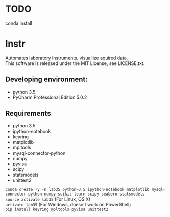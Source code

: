# TODO
conda install

# Instr
Automates laboratory Instruments, visuallize aquired data.  
This software is released under the MIT License, see LICENSE.txt.  

## Developing environment:  
- python 3.5
- PyCharm Professional Edition 5.0.2

## Requirements
- python 3.5
- ipython-notebook
- keyring
- matplotlib
- mpltools
- mysql-connector-python
- numpy
- pyvisa
- scipy
- statsmodels
- unittest2

`conda create -y -n lab35
python=3.5 ipython-notebook
matplotlib mysql-connector-python numpy scikit-learn scipy seaborn statsmodels`  
`source activate lab35` (For Linux, OS X)  
`activate lab35` (For Windows, doesn't work on PowerShell)  
`pip install keyring mpltools pyvisa unittest2`
